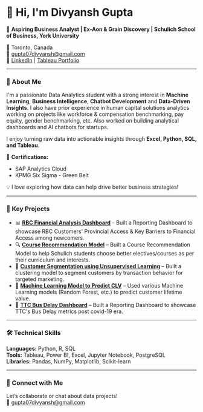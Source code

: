 # 👋 Hi, I'm Divyansh Gupta

🎯 **Aspiring Business Analyst | Ex-Aon & Grain Discovery | Schulich School of Business, York University**

📍 Toronto, Canada  
📧 gupta07divyansh@gmail.com  
🔗 [LinkedIn](https://www.linkedin.com/in/divyansh-m-gupta/) | [Tableau Portfolio](https://public.tableau.com/app/profile/divyansh.gupta2815/vizzes)

---

### 🚀 About Me
I'm a passionate Data Analytics student with a strong interest in **Machine Learning**, **Business Intelligence**, **Chatbot Development** and **Data-Driven Insights**. I also have prior experience in human capital solutions analytics working on projects like workforce & compensation benchmarking, pay equity, gender benchmarking, etc. Also worked on building analytical dashboards and AI chatbots for startups.

I enjoy turning raw data into actionable insights through **Excel, Python, SQL, and Tableau**.

📜 **Certifications:**  
- SAP Analytics Cloud 
- KPMG Six Sigma - Green Belt
  
💡 I love exploring how data can help drive better business strategies!

---

### 🧠 Key Projects
- 📊 **[RBC Financial Analysis Dashboard](https://public.tableau.com/app/profile/divyansh.gupta2815/viz/RBCNewcomerFinancialAnalysisDashboard/Analysis-RBCDashboard)** – Built a Reporting Dashboard to showcase RBC Customers' Provincial Access & Key Barriers to Financial Access among newcomers.
- 🔍 **[Course Recommendation Model](https://github.com/divyanshhgupta/Work-Demonstrations/blob/main/Course%20Recommendation%20Model.ipynb)** – Built a Course Recommendation Model to help Schulich students choose better electives/courses as per their curriculum and interests.
- 👥 **[Customer Segmentation using Unsupervised Learning](https://github.com/divyanshhgupta/Work-Demonstrations/blob/main/Customer%20Segmentation%20via%20Clustering%20Analysis.ipynb)** – Built a clustering model to segment customers by transaction behavior for targeted marketing.  
- 🏦 **[Machine Learning Model to Predict CLV](https://github.com/divyanshhgupta/Work-Demonstrations/blob/main/MML%20Model%20to%20predict%20CLV.ipynb)** – Used various Machine Learning models (Random Forest, etc.) to predict customer lifetime value.  
- 🚀 **[TTC Bus Delay Dashboard](https://public.tableau.com/app/profile/divyansh.gupta2815/viz/TTCBusDelayDashboard2022-2024/TTCBusDelayMetrics)** – Built a Reporting Dashboard to showcase TTC's Bus Delay metrics post covid-19 era.

---

### 🛠️ Technical Skills
**Languages:** Python, R, SQL  
**Tools:** Tableau, Power BI, Excel, Jupyter Notebook, PostgreSQL  
**Libraries:** Pandas, NumPy, Matplotlib, Scikit-learn

---


### 💬 Connect with Me
Let’s collaborate or chat about data projects!  
📧 gupta07divyansh@gmail.com 
